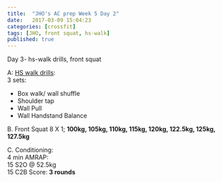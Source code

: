 ```yaml
---
title:  "JHO's AC prep Week 5 Day 2"
date:   2017-03-09 15:04:23
categories: [crossfit]
tags: [JHO, front squat, hs-walk]
published: true
---
```

Day 3- hs-walk drills, front squat

A: [HS walk drills][hswalk_link]:  
3 sets:  
- Box walk/ wall shuffle  
- Shoulder tap  
- Wall Pull  
- Wall Handstand Balance

B. Front Squat 8 X 1; **100kg, 105kg, 110kg, 115kg, 120kg, 122.5kg, 125kg, 127.5kg**

C. Conditioning:  
4 min AMRAP:  
15 S2O @ 52.5kg  
15 C2B
Score: **3 rounds**

[hswalk_link]: https://youtube.com/playlist?list=PLbV83TDhgPsHhFcOYMFKZ92r3cNWHZTMb
